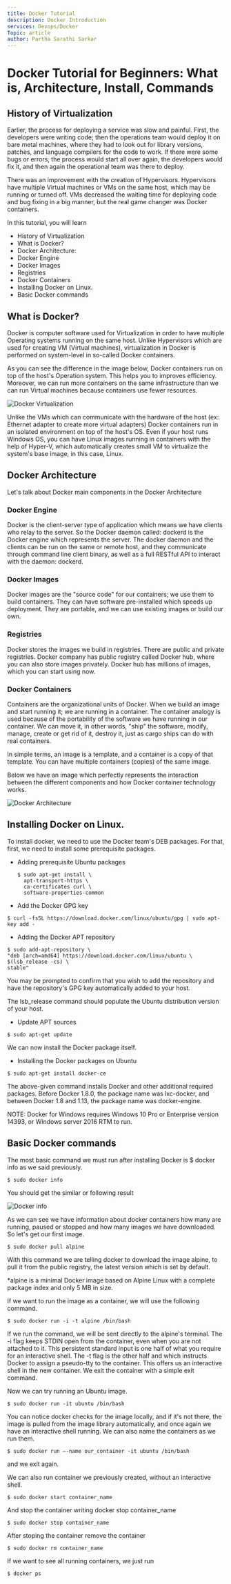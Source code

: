 ```yaml
---
title: Docker Tutorial
description: Docker Introduction
services: Devops/Docker
Topic: article
author: Partha Sarathi Sarkar
---
```



# Docker Tutorial for Beginners: What is, Architecture, Install, Commands

## History of Virtualization
Earlier, the process for deploying a service was slow and painful. First, the developers were writing code; then the operations team would deploy it on bare metal machines, where they had to look out for library versions, patches, and language compilers for the code to work. If there were some bugs or errors, the process would start all over again, the developers would fix it, and then again the operational team was there to deploy.

There was an improvement with the creation of Hypervisors. Hypervisors have multiple Virtual machines or VMs on the same host, which may be running or turned off. VMs decreased the waiting time for deploying code and bug fixing in a big manner, but the real game changer was Docker containers.

In this tutorial, you will learn

* History of Virtualization
* What is Docker?
* Docker Architecture:
* Docker Engine
* Docker Images
* Registries
* Docker Containers
* Installing Docker on Linux.
* Basic Docker commands

## What is Docker?
Docker is computer software used for Virtualization in order to have multiple Operating systems running on the same host. Unlike Hypervisors which are used for creating VM (Virtual machines), virtualization in Docker is performed on system-level in so-called Docker containers.

As you can see the difference in the image below, Docker containers run on top of the host's Operation system. This helps you to improves efficiency. Moreover, we can run more containers on the same infrastructure than we can run Virtual machines because containers use fewer resources.

![Docker Virtualization](media/docker-media/docker-virtualization.png)


Unlike the VMs which can communicate with the hardware of the host (ex: Ethernet adapter to create more virtual adapters) Docker containers run in an isolated environment on top of the host's OS. Even if your host runs Windows OS, you can have Linux images running in containers with the help of Hyper-V, which automatically creates small VM to virtualize the system's base image, in this case, Linux.

## Docker Architecture
Let's talk about Docker main components in the Docker Architecture

### Docker Engine
Docker is the client-server type of application which means we have clients who relay to the server. So the Docker daemon called: dockerd is the Docker engine which represents the server. The docker daemon and the clients can be run on the same or remote host, and they communicate through command line client binary, as well as a full RESTful API to interact with the daemon: dockerd.

### Docker Images
Docker images are the "source code" for our containers; we use them to build containers. They can have software pre-installed which speeds up deployment. They are portable, and we can use existing images or build our own.

### Registries
Docker stores the images we build in registries. There are public and private registries. Docker company has public registry called Docker hub, where you can also store images privately. Docker hub has millions of images, which you can start using now.

### Docker Containers
Containers are the organizational units of Docker. When we build an image and start running it; we are running in a container. The container analogy is used because of the portability of the software we have running in our container. We can move it, in other words, "ship" the software, modify, manage, create or get rid of it, destroy it, just as cargo ships can do with real containers.

In simple terms, an image is a template, and a container is a copy of that template. You can have multiple containers (copies) of the same image.

Below we have an image which perfectly represents the interaction between the different components and how Docker container technology works.

![Docker Architecture](media/docker-media/docker-architecture.png)

## Installing Docker on Linux.
To install docker, we need to use the Docker team's DEB packages. For that, first, we need to install some prerequisite packages.

* Adding prerequisite Ubuntu packages
  
  ```console
  $ sudo apt-get install \
    apt-transport-https \
    ca-certificates curl \
    software-properties-common
  ```
* Add the Docker GPG key
 
 ```console
 $ curl -fsSL https://download.docker.com/linux/ubuntu/gpg | sudo apt-key add -
 ```
* Adding the Docker APT repository

 ```console
$ sudo add-apt-repository \ 
"deb [arch=amd64] https://download.docker.com/linux/ubuntu \ 
$(lsb_release -cs) \
stable"
 ```

You may be prompted to confirm that you wish to add the repository and have the repository's GPG key automatically added to your host.

The lsb_release command should populate the Ubuntu distribution version of your host.

* Update APT sources

```console
$ sudo apt-get update
```
We can now install the Docker package itself.

* Installing the Docker packages on Ubuntu

```console
$ sudo apt-get install docker-ce
```
The above-given command installs Docker and other additional required packages. Before Docker 1.8.0, the package name was lxc-docker, and between Docker 1.8 and 1.13, the package name was docker-engine.

NOTE: Docker for Windows requires Windows 10 Pro or Enterprise version 14393, or Windows server 2016 RTM to run.

## Basic Docker commands
The most basic command we must run after installing Docker is $ docker info as we said previously.
```console
$ sudo docker info
```
You should get the similar or following result

![Docker info](media/docker-media/docker-info.png)

As we can see we have information about docker containers how many are running, paused or stopped and how many images we have downloaded. So let's get our first image.

```console
$ sudo docker pull alpine
```
With this command we are telling docker to download the image alpine, to pull it from the public registry, the latest version which is set by default.

*alpine is a minimal Docker image based on Alpine Linux with a complete package index and only 5 MB in size.

If we want to run the image as a container, we will use the following command.

```console
$ sudo docker run -i -t alpine /bin/bash
```
If we run the command, we will be sent directly to the alpine's terminal. The -i flag keeps STDIN open from the container, even when you are not attached to it. This persistent standard input is one half of what you require for an interactive shell. The -t flag is the other half and which instructs Docker to assign a pseudo-tty to the container. This offers us an interactive shell in the new container. We exit the container with a simple exit command.

Now we can try running an Ubuntu image.

```console
$ sudo docker run -it ubuntu /bin/bash
```

You can notice docker checks for the image locally, and if it's not there, the image is pulled from the image library automatically, and once again we have an interactive shell running. We can also name the containers as we run them.

```console
$ sudo docker run –-name our_container -it ubuntu /bin/bash
```

and we exit again.

We can also run container we previously created, without an interactive shell.

```console
$ sudo docker start container_name
```

And stop the container writing docker stop container_name

```console
$ sudo docker stop container_name
```

After stoping the container remove the container

```console
$ sudo docker rm container_name
```

If we want to see all running containers, we just run

```console
$ docker ps
```
